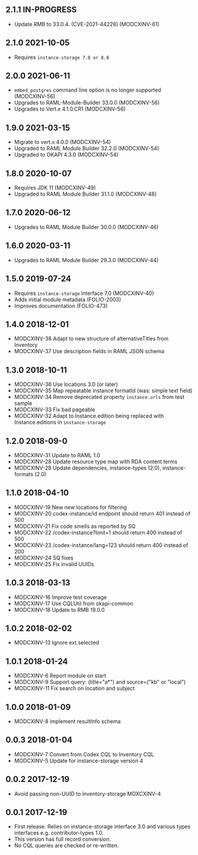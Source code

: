 ## 2.1.1 IN-PROGRESS

* Update RMB to 33.0.4. (CVE-2021-44228) (MODCXINV-61)

## 2.1.0 2021-10-05

* Requires `instance-storage 7.0 or 8.0`

## 2.0.0 2021-06-11

* `embed_postgres` command line option is no longer supported (MODCXINV-56)
* Upgrades to RAML-Module-Builder 33.0.0 (MODCXINV-56)
* Upgrades to Vert.x 4.1.0.CR1 (MODCXINV-56)

## 1.9.0 2021-03-15

* Migrate to vert.x 4.0.0 (MODCXINV-54)
* Upgraded to RAML Module Builder 32.2.0 (MODCXINV-54)
* Upgraded to OKAPI 4.3.0 (MODCXINV-54)

## 1.8.0 2020-10-07

* Requires JDK 11 (MODCXINV-49)
* Upgraded to RAML Module Builder 31.1.0 (MODCXINV-48)

## 1.7.0 2020-06-12

* Upgrades to RAML Module Builder 30.0.0 (MODCXINV-46)

## 1.6.0 2020-03-11

* Upgrades to RAML Module Builder 29.3.0 (MODCXINV-44)

## 1.5.0 2019-07-24

 * Requires `instance-storage` interface 7.0 (MODCXINV-40)
 * Adds initial module metadata (FOLIO-2003)
 * Improves documentation (FOLIO-473)

## 1.4.0 2018-12-01
 * MODCXINV-38 Adapt to new structure of alternativeTitles from Inventory
 * MODCXINV-37 Use description fields in RAML JSON schema

## 1.3.0 2018-10-11

 * MODCXINV-36 Use locations 3.0 (or later)
 * MODCXINV-35 Map repeatable instance formatId (was: simple text field)
 * MODCXINV-34 Remove deprecated property `instance.urls` from test sample
 * MODCXINV-33 Fix bad pageable
 * MODCXINV-32 Adapt to Instance.edition being replaced with
   Instance.editions in `instance-storage`

## 1.2.0 2018-09-0

 * MODCXINV-31 Update to RAML 1.0
 * MODCXINV-28 Update resource type map with RDA content terms
 * MODCXINV-28 Update dependencies, instance-types (2.0), instance-formats (2.0)

## 1.1.0 2018-04-10

 * MODCXINV-19 New new locations for filtering
 * MODCXINV-20 codex-instance/id endpoint should return 401 instead of 500
 * MODCXINV-21 Fix code smells as reported by SQ
 * MODCXINV-22 /codex-instance?limit=1 should return 400 instead of 500
 * MODCXINV-23 /codex-instance/lang=123 should return 400 instead of 200
 * MODCXINV-24 SQ fixes
 * MODCXINV-25 Fix invalid UUIDs

## 1.0.3 2018-03-13

 * MODCXINV-16 Improve test coverage
 * MODCXINV-17 Use CQLUtil from okapi-common
 * MODCXINV-18 Update to RMB 19.0.0

## 1.0.2 2018-02-02

 * MODCXINV-13 Ignore ext.selected

## 1.0.1 2018-01-24

 * MODCXINV-6 Report module on start
 * MODCXINV-9 Support query: (title="a*") and source=("kb" or "local")
 * MODCXINV-11 Fix search on location and subject

## 1.0.0 2018-01-09

 * MODCXINV-8 implement resultInfo schema

## 0.0.3 2018-01-04

 * MODCXINV-7 Convert from Codex CQL to Inventory CQL
 * MODCXINV-5 Update for instance-storage version 4

## 0.0.2 2017-12-19

 * Avoid passing non-UUID to inventory-storage MOXCXINV-4

## 0.0.1 2017-12-19

 * First release. Relies on instance-storage interface 3.0 and
   various types interfaces e.g. contributor-types 1.0.
 * This version has full record conversion.
 * No CQL queries are checked or re-written.
